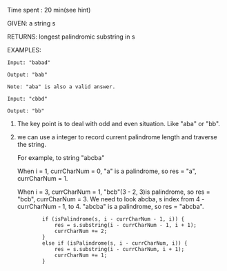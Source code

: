 Time spent : 20 min(see hint)

GIVEN: a string s

RETURNS: longest palindromic substring in s

EXAMPLES:

```
Input: "babad"

Output: "bab"

Note: "aba" is also a valid answer.
```

```
Input: "cbbd"

Output: "bb"
```



1. The key point is to deal with odd and even situation. Like "aba" or "bb".

2. we can use a integer to record current palindrome length and traverse the string. 

   For example, to string "abcba"

   When i = 1, currCharNum = 0, "a" is a palindrome, so res = "a", currCharNum = 1. 

   When i = 3, currCharNum = 1, "bcb"(3 - 2, 3)is palindrome, so res = "bcb", currCharNum = 3. We need to look abcba, s index from 4 - currCharNum - 1, to 4. "abcba" is a palindrome, so res = "abcba".

   ```
           if (isPalindrome(s, i - currCharNum - 1, i)) {
               res = s.substring(i - currCharNum - 1, i + 1);
               currCharNum += 2;
           }
           else if (isPalindrome(s, i - currCharNum, i)) {
               res = s.substring(i - currCharNum, i + 1);
               currCharNum += 1;
           }
   ```

